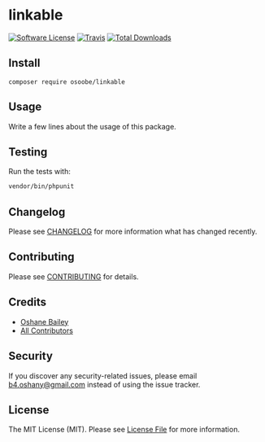 # linkable

[![Software License](https://img.shields.io/badge/license-MIT-brightgreen.svg?style=flat-square)](LICENSE.md)
[![Travis](https://img.shields.io/travis/osoobe/linkable.svg?style=flat-square)]()
[![Total Downloads](https://img.shields.io/packagist/dt/osoobe/linkable.svg?style=flat-square)](https://packagist.org/packages/osoobe/linkable)

## Install
`composer require osoobe/linkable`

## Usage
Write a few lines about the usage of this package.

## Testing
Run the tests with:

``` bash
vendor/bin/phpunit
```

## Changelog
Please see [CHANGELOG](CHANGELOG.md) for more information what has changed recently.

## Contributing
Please see [CONTRIBUTING](CONTRIBUTING.md) for details.

## Credits

- [Oshane Bailey](https://github.com/osoobe)
- [All Contributors](https://github.com/osoobe/linkable/contributors)

## Security
If you discover any security-related issues, please email b4.oshany@gmail.com instead of using the issue tracker.

## License
The MIT License (MIT). Please see [License File](/LICENSE.md) for more information.